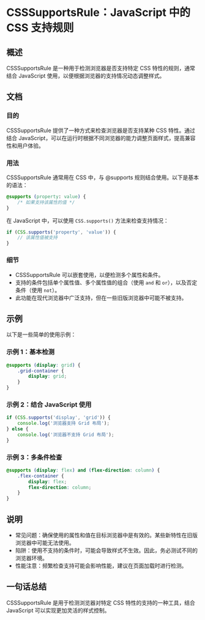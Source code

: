 <!--
Meta Description: # CSSSupportsRule：JavaScript 中的 CSS 支持规则 ## 概述 CSSSupportsRule 是一种用于检测浏览器是否支持特定 CSS 特性的规则，通常结合 JavaScript 使用，以便根据浏览器的支持情况动态调整样式。 ## 文档 ### 目的 CSSSuppo...
Meta Keywords: css, javascript, supports, csssupportsrule, grid
-->

# CSSSupportsRule：JavaScript 中的 CSS 支持规则

## 概述
CSSSupportsRule 是一种用于检测浏览器是否支持特定 CSS 特性的规则，通常结合 JavaScript 使用，以便根据浏览器的支持情况动态调整样式。

## 文档
### 目的
CSSSupportsRule 提供了一种方式来检查浏览器是否支持某种 CSS 特性。通过结合 JavaScript，可以在运行时根据不同浏览器的能力调整页面样式，提高兼容性和用户体验。

### 用法
CSSSupportsRule 通常用在 CSS 中，与 @supports 规则结合使用。以下是基本的语法：

```css
@supports (property: value) {
    /* 如果支持该属性的值 */
}
```

在 JavaScript 中，可以使用 `CSS.supports()` 方法来检查支持情况：

```javascript
if (CSS.supports('property', 'value')) {
    // 该属性值被支持
}
```

### 细节
- CSSSupportsRule 可以嵌套使用，以便检测多个属性和条件。
- 支持的条件包括单个属性值、多个属性值的组合（使用 `and` 和 `or`），以及否定条件（使用 `not`）。
- 此功能在现代浏览器中广泛支持，但在一些旧版浏览器中可能不被支持。

## 示例
以下是一些简单的使用示例：

### 示例 1：基本检测
```css
@supports (display: grid) {
    .grid-container {
        display: grid;
    }
}
```

### 示例 2：结合 JavaScript 使用
```javascript
if (CSS.supports('display', 'grid')) {
    console.log('浏览器支持 Grid 布局');
} else {
    console.log('浏览器不支持 Grid 布局');
}
```

### 示例 3：多条件检查
```css
@supports (display: flex) and (flex-direction: column) {
    .flex-container {
        display: flex;
        flex-direction: column;
    }
}
```

## 说明
- 常见问题：确保使用的属性和值在目标浏览器中是有效的。某些新特性在旧版浏览器中可能无法使用。
- 陷阱：使用不支持的条件时，可能会导致样式不生效。因此，务必测试不同的浏览器环境。
- 性能注意：频繁检查支持可能会影响性能，建议在页面加载时进行检测。

## 一句话总结
CSSSupportsRule 是用于检测浏览器对特定 CSS 特性的支持的一种工具，结合 JavaScript 可以实现更加灵活的样式控制。